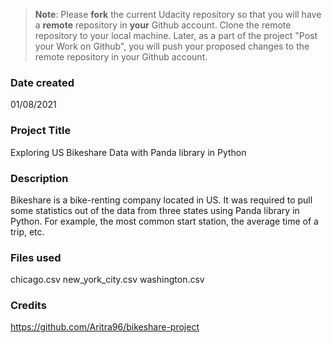 >**Note**: Please **fork** the current Udacity repository so that you will have a **remote** repository in **your** Github account. Clone the remote repository to your local machine. Later, as a part of the project "Post your Work on Github", you will push your proposed changes to the remote repository in your Github account.

### Date created
01/08/2021

### Project Title
Exploring US Bikeshare Data with Panda library in Python

### Description
Bikeshare is a bike-renting company located in US.
It was required to pull some statistics out of the data from three states using
Panda library in Python. For example, the most common start station,
the average time of a trip, etc.

### Files used
chicago.csv
new_york_city.csv
washington.csv

### Credits
https://github.com/Aritra96/bikeshare-project


